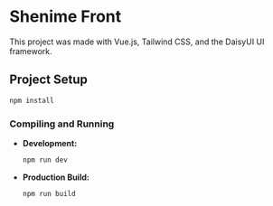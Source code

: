 
# Shenime Front

This project was made with Vue.js, Tailwind CSS, and the DaisyUI UI framework.

## Project Setup

```sh
npm install
```

### Compiling and Running

- **Development:** 

  ```sh
  npm run dev
  ```

- **Production Build:**

  ```sh
  npm run build
  ```

